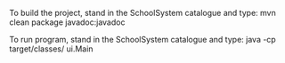 To build the project, stand in the SchoolSystem catalogue and type: mvn clean package javadoc:javadoc

To run program, stand in the SchoolSystem catalogue and type: java -cp target/classes/ ui.Main 
